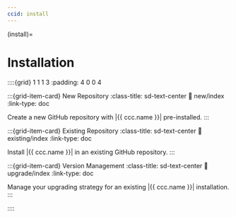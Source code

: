 ```yaml
---
ccid: install
---
```


(install)=
# Installation


::::{grid} 1 1 1 3
:padding: 4 0 0 4


:::{grid-item-card} New Repository
:class-title: sd-text-center
:link: new/index
:link-type: doc

Create a new GitHub repository with |{{ ccc.name }}| pre-installed.
:::


:::{grid-item-card} Existing Repository
:class-title: sd-text-center
:link: existing/index
:link-type: doc

Install |{{ ccc.name }}| in an existing GitHub repository.
:::


:::{grid-item-card} Version Management
:class-title: sd-text-center
:link: upgrade/index
:link-type: doc

Manage your upgrading strategy for an existing |{{ ccc.name }}| installation.
:::


::::
